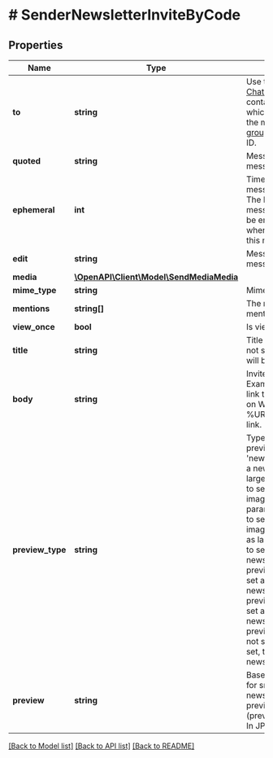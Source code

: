 # # SenderNewsletterInviteByCode

## Properties

Name | Type | Description | Notes
------------ | ------------- | ------------- | -------------
**to** | **string** | Use the phone number or [Chat ID](https://support.whapi.cloud/help-desk/faq/chat-id.-what-is-it-and-how-to-get-it) of the contact/group/channel to which you want to send the message. Use [Get groups](https://whapi.readme.io/reference/getgroups) to get the group ID. |
**quoted** | **string** | Message ID of the message to be quoted | [optional]
**ephemeral** | **int** | Time in seconds for the message to be deleted. The Disappearing messages setting should be enabled in the chat where you are sending this message. | [optional]
**edit** | **string** | Message ID of the message to be edited | [optional]
**media** | [**\OpenAPI\Client\Model\SendMediaMedia**](SendMediaMedia.md) |  | [optional]
**mime_type** | **string** | Mime type of media | [optional]
**mentions** | **string[]** | The numbers of the mentioned users | [optional]
**view_once** | **bool** | Is view once | [optional]
**title** | **string** | Title of the newsletter. If not set, the newsletter title will be used | [optional]
**body** | **string** | Invite message with link. Example: \&quot;Follow this link to join my newsletter on WhatsApp\&quot;. Use %URL% to insert the invite link. | [optional]
**preview_type** | **string** | Type of the newsletter preview. Use &#39;newsletter_picture&#39; to set a newsletter picture as large preview, &#39;thumbnail&#39; to set a custom small jpeg image from &#39;preview&#39; param as preview,  &#39;media&#39; to set a custom large image from &#39;media&#39; param as large preview,  &#39;style1&#39; to set a isometric style for newsletter invite link preview stub, &#39;style2&#39; to set a flat style for newsletter invite link preview stub, &#39;style3&#39; to set a WA style for newsletter invite link preview stub, or &#39;none&#39; to not set a preview. If not set, the default is newsletter_picture. | [optional] [default to 'newsletter_picture']
**preview** | **string** | Base64 encoded image for small version newsletter invite link preview (preview_type&#x3D;thumbnail). In JPEG format | [optional]

[[Back to Model list]](../../README.md#models) [[Back to API list]](../../README.md#endpoints) [[Back to README]](../../README.md)
